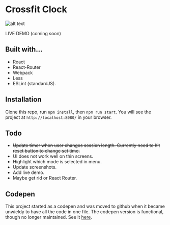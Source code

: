 # Crossfit Clock

![alt text](http://g.recordit.co/orOBcsCLYW.gif "Tabata")

LIVE DEMO (coming soon)

## Built with...

- React
- React-Router
- Webpack
- Less
- ESLint (standardJS).

## Installation

Clone this repo, run `npm install`, then `npm run start`. You will see the project at `http://localhost:8080/` in your browser.

## Todo

- ~~Update timer when user changes session length. Currently need to hit reset button to change set time.~~
- UI does not work well on thin screens.
- Highlight which mode is selected in menu.
- Update screenshots.
- Add live demo.
- Maybe get rid or React Router.

## Codepen

This project started as a codepen and was moved to github when it became unwieldy to have all the code in one file. The codepen version is functional, though no longer maintained. See it [here](http://codepen.io/qualitydixon/pen/wMNqXq).
